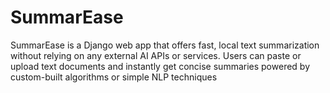 # SummarEase
SummarEase is a Django web app that offers fast, local text summarization without relying on any external AI APIs or services. Users can paste or upload text documents and instantly get concise summaries powered by custom-built algorithms or simple NLP techniques
